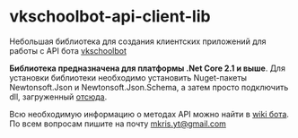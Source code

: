 # vkschoolbot-api-client-lib
<p>Небольшая библиотека для создания клиентских приложений для работы с API бота <a href="https://github.com/KriseevM/vkschoolbot">vkschoolbot</a>
</p>
<p><b>Библиотека предназначена для платформы .Net Core 2.1 и выше</b>. Для установки библиотеки необходимо установить Nuget-пакеты Newtonsoft.Json и Newtonsoft.Json.Schema, а затем просто подключить dll, загруженный <a href="https://github.com/KriseevM/vkschoolbot-api-client-lib/releases">отсюда</a>.
</p>
<p>Всю необходимую информацию о методах API можно найти в <a href="https://github.com/KriseevM/vkschoolbot/wiki">wiki бота</a>. По всем вопросам пишите на почту <a href="mailto:mkris.yt@gmail.com">mkris.yt@gmail.com</a>
